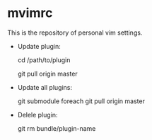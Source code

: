 mvimrc
======

This is the repository of personal vim settings.

  * Update plugin:

    cd /path/to/plugin
    
    git pull origin master

  * Update all plugins:

    git submodule foreach git pull origin master

  * Delele plugin:

    git rm bundle/plugin-name
